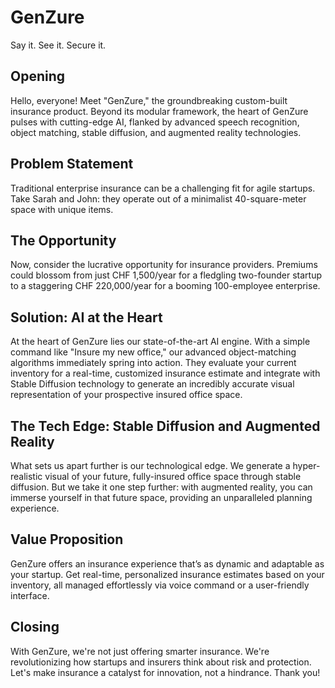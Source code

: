 # GenZure

Say it. See it. Secure it.

## Opening
Hello, everyone! Meet "GenZure," the groundbreaking  custom-built insurance product. Beyond its modular framework, the heart of GenZure pulses with cutting-edge AI, flanked by advanced speech recognition, object matching, stable diffusion, and augmented reality technologies.

## Problem Statement
Traditional enterprise insurance can be a challenging fit for agile startups. Take Sarah and John: they operate out of a minimalist 40-square-meter space with unique items.

## The Opportunity
Now, consider the lucrative opportunity for insurance providers. Premiums could blossom from just CHF 1,500/year for a fledgling two-founder startup to a staggering CHF 220,000/year for a booming 100-employee enterprise.

## Solution: AI at the Heart
At the heart of GenZure lies our state-of-the-art AI engine. With a simple command like "Insure my new office," our advanced object-matching algorithms immediately spring into action. They evaluate your current inventory for a real-time, customized insurance estimate and integrate with Stable Diffusion technology to generate an incredibly accurate visual representation of your prospective insured office space.

## The Tech Edge: Stable Diffusion and Augmented Reality
What sets us apart further is our technological edge. We generate a hyper-realistic visual of your future, fully-insured office space through stable diffusion. But we take it one step further: with augmented reality, you can immerse yourself in that future space, providing an unparalleled planning experience.

## Value Proposition
GenZure offers an insurance experience that’s as dynamic and adaptable as your startup. Get real-time, personalized insurance estimates based on your inventory, all managed effortlessly via voice command or a user-friendly interface.

## Closing
With GenZure, we're not just offering smarter insurance. We're revolutionizing how startups and insurers think about risk and protection. Let's make insurance a catalyst for innovation, not a hindrance. Thank you!


